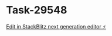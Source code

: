 # Task-29548

[Edit in StackBlitz next generation editor ⚡️](https://stackblitz.com/~/github.com/kevin-turing/Task-29548)